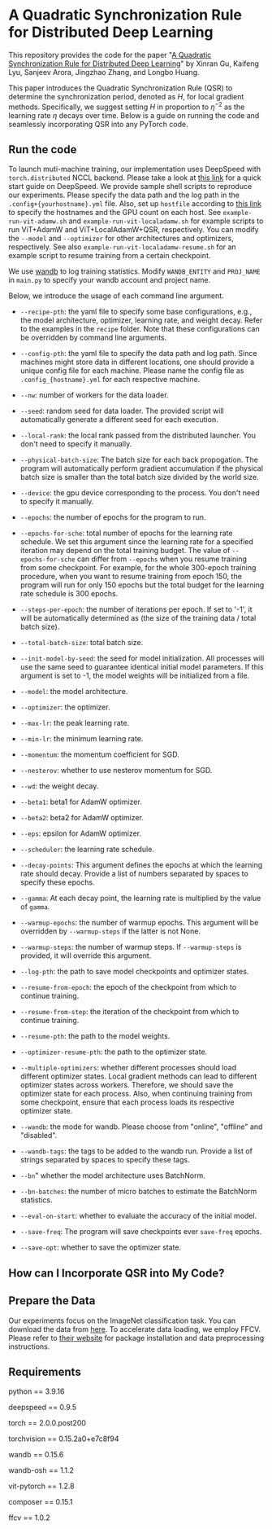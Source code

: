 # A Quadratic Synchronization Rule for Distributed Deep Learning
This repository provides the code for the paper "[A Quadratic Synchronization Rule for Distributed Deep Learning](https://arxiv.org/abs/2310.14423)" by Xinran Gu, Kaifeng Lyu, Sanjeev Arora, Jingzhao Zhang, and Longbo Huang. 

This paper introduces the Quadratic Synchronization Rule (QSR) to determine the synchronization period, denoted as $H$, for local gradient methods. Specifically, we suggest setting $H$ in proportion to $\eta^{-2}$ as the learning rate $\eta$ decays over time. Below is a guide on running the code and seamlessly incorporating QSR into any PyTorch code.

## Run the code
To launch muti-machine training, our implementation uses DeepSpeed with ```torch.distributed``` NCCL backend. Please take a look at [this link](https://www.deepspeed.ai/getting-started/) for a quick start guide on DeepSpeed. We provide sample shell scripts to reproduce our experiments. Please specify the data path and the log path in the ```.config+{yourhostname}.yml``` file. Also, set up ```hostfile``` according to [this link](https://www.deepspeed.ai/getting-started/#resource-configuration-multi-node) to specify the hostnames and the GPU count on each host. See ```example-run-vit-adamw.sh``` and ```example-run-vit-localadamw.sh``` for example scripts to run ViT+AdamW and ViT+LocalAdamW+QSR, respectively. You can modify the ```--model``` and ```--optimizer``` for other architectures and optimizers, respectively. See also ```example-run-vit-localadamw-resume.sh``` for an example script to resume training from a certain checkpoint.

We use [wandb](https://wandb.ai/) to log training statistics. Modify ```WANDB_ENTITY``` and ```PROJ_NAME``` in ```main.py``` to specify your wandb account and project name.



Below, we introduce the usage of each command line argument. 

- ```--recipe-pth```: the yaml file to specify some base configurations, e.g., the model architecture, optimizer, learning rate, and weight decay. Refer to the examples in the ```recipe``` folder. Note that these configurations can be overridden by command line arguments.

- ```--config-pth```: the yaml file to specify the data path and log path. Since machines might store data in different locations, one should provide a unique config file for each machine. Please name the config file as ```.config_{hostname}.yml``` for each respective machine.

- ```--nw```: number of workers for the data loader.

- ```--seed```: random seed for data loader. The provided script will automatically generate a different seed for each execution.

- ```--local-rank```: the local rank passed from the distributed launcher. You don't need to specify it manually.

- ```--physical-batch-size```: The batch size for each back propogation. The program will automatically perform gradient accumulation if the physical batch size is smaller than the total batch size divided by the world size.

- ```--device```: the gpu device corresponding to the process. You don't need to specify it manually.

- ```--epochs```: the number of epochs for the program to run.

- ```--epochs-for-sche```: total number of epochs for the learning rate schedule. We set this argument since the learning rate for a specified iteration may depend on the total training budget. The value of ```--epochs-for-sche``` can differ from ```--epochs``` when you resume training from some checkpoint. For example, for the whole 300-epoch training procedure, when you want to resume training from epoch 150, the program will run for only 150 epochs but the total budget for the learning rate schedule is 300 epochs. 

- ```--steps-per-epoch```: the number of iterations per epoch. If set to '-1', it will be automatically determined as (the size of the training data / total batch size).

- ```--total-batch-size```: total batch size.

- ```--init-model-by-seed```: the seed for model initialization. All processes will use the same seed to guarantee identical initial model parameters. If this argument is set to -1, the model weights will be initialized from a file.

- ```--model```: the model architecture.

- ```--optimizer```: the optimizer.

- ```--max-lr```: the peak learning rate.

- ```--min-lr```: the minimum learning rate.

- ```--momentum```: the momentum coefficient for SGD.

- ```--nesterov```: whether to use nesterov momentum for SGD.

- ```--wd```: the weight decay.

- ```--beta1```: beta1 for AdamW optimizer.

- ```--beta2```: beta2 for AdamW optimizer.

- ```--eps```: epsilon for AdamW optimizer.

- ```--scheduler```: the learning rate schedule.

- ```--decay-points```: This argument defines the epochs at which the learning rate should decay. Provide a list of numbers separated by spaces to specify these epochs.

- ```--gamma```: At each decay point, the learning rate is multiplied by the value of ```gamma```.

- ```--warmup-epochs```: the number of warmup epochs. This argument will be overridden by ```--warmup-steps``` if the latter is not None. 

- ```--warmup-steps```: the number of warmup steps. If ```--warmup-steps``` is provided, it will override this argument.

- ```--log-pth```: the path to save model checkpoints and optimizer states.

- ```--resume-from-epoch```: the epoch of the checkpoint from which to continue training.

- ```--resume-from-step```: the iteration of the checkpoint from which to continue training.

- ```--resume-pth```: the path to the model weights.

- ```--optimizer-resume-pth```: the path to the optimizer state.

- ```--multiple-optimizers```: whether different processes should load different optimizer states. Local gradient methods can lead to different optimizer states across workers. Therefore, we should save the optimizer state for each process. Also, when continuing training from some checkpoint, ensure that each process loads its respective optimizer state.


- ```--wandb```: the mode for wandb. Please choose from "online", "offline" and "disabled".

- ```--wandb-tags```: the tags to be added to the wandb run. Provide a list of strings separated by spaces to specify these tags.

- ```--bn```" whether the model architecture uses BatchNorm. 


- ```--bn-batches```: the number of micro batches to estimate the BatchNorm statistics.

- ```--eval-on-start```: whether to evaluate the accuracy of the initial model.

- ```--save-freq```: The program will save checkpoints ever ```save-freq``` epochs.

- ```--save-opt```: whether to save the optimizer state.

## How can I Incorporate QSR into My Code?

<!-- Our implementation of incorporate any PyTorch optimizer.  -->

## Prepare the Data
Our experiments focus on the ImageNet classification task. You can download the data from [here](https://image-net.org/). To accelerate data loading, we employ FFCV. Please refer to [their website](https://ffcv.io/) for package installation and data preprocessing instructions.

## Requirements

python == 3.9.16

deepspeed == 0.9.5

torch == 2.0.0.post200

torchvision == 0.15.2a0+e7c8f94

wandb == 0.15.6

wandb-osh == 1.1.2

vit-pytorch == 1.2.8

composer == 0.15.1

ffcv == 1.0.2 







